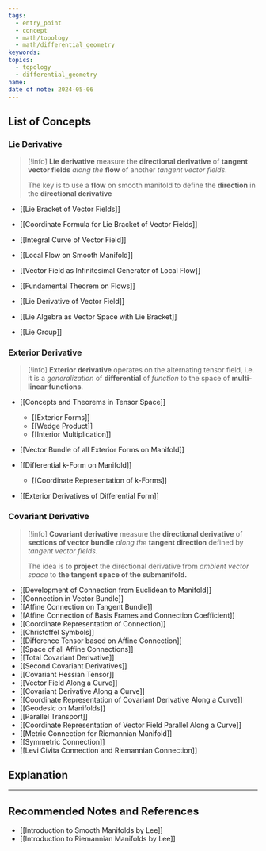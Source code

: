 ```yaml
---
tags:
  - entry_point
  - concept
  - math/topology
  - math/differential_geometry
keywords: 
topics:
  - topology
  - differential_geometry
name: 
date of note: 2024-05-06
---
```


##  List of Concepts

### Lie Derivative

>[!info]
>**Lie derivative** measure the **directional derivative** of **tangent vector fields** *along the* **flow** of another *tangent vector fields*.
>
>The key is to use a **flow** on smooth manifold to define the **direction** in the **directional derivative**


- [[Lie Bracket of Vector Fields]]
- [[Coordinate Formula for Lie Bracket of Vector Fields]]

- [[Integral Curve of Vector Field]]
- [[Local Flow on Smooth Manifold]]
- [[Vector Field as Infinitesimal Generator of Local Flow]]
- [[Fundamental Theorem on Flows]]

- [[Lie Derivative of Vector Field]]
- [[Lie Algebra as Vector Space with Lie Bracket]]
- [[Lie Group]]

### Exterior Derivative

>[!info]
>**Exterior derivative** operates on the alternating tensor field, i.e. it is a *generalization* of **differential** of *function* to the space of **multi-linear functions**. 


- [[Concepts and Theorems in Tensor Space]]
	- [[Exterior Forms]]
	- [[Wedge Product]]
	- [[Interior Multiplication]]

- [[Vector Bundle of all Exterior Forms on Manifold]]
- [[Differential k-Form on Manifold]]
	- [[Coordinate Representation of k-Forms]]
- [[Exterior Derivatives of Differential Form]]


### Covariant Derivative

>[!info]
>**Covariant derivative** measure the **directional derivative** of **sections of vector bundle** *along the* **tangent direction** defined by *tangent vector fields*.
>
>The idea is to **project** the directional derivative from *ambient vector space* to **the tangent space of the submanifold.**


- [[Development of Connection from Euclidean to Manifold]]
- [[Connection in Vector Bundle]]
- [[Affine Connection on Tangent Bundle]]
- [[Affine Connection of Basis Frames and Connection Coefficient]]
- [[Coordinate Representation of Connection]]
- [[Christoffel Symbols]]
- [[Difference Tensor based on Affine Connection]]
- [[Space of all Affine Connections]]
- [[Total Covariant Derivative]]
- [[Second Covariant Derivatives]]
- [[Covariant Hessian Tensor]]
- [[Vector Field Along a Curve]]
- [[Covariant Derivative Along a Curve]]
- [[Coordinate Representation of Covariant Derivative Along a Curve]]
- [[Geodesic on Manifolds]]
- [[Parallel Transport]]
- [[Coordinate Representation of Vector Field Parallel Along a Curve]]
- [[Metric Connection for Riemannian Manifold]]
- [[Symmetric Connection]]
- [[Levi Civita Connection and Riemannian Connection]]


## Explanation





-----------
##  Recommended Notes and References

- [[Introduction to Smooth Manifolds by Lee]]
- [[Introduction to Riemannian Manifolds by Lee]]